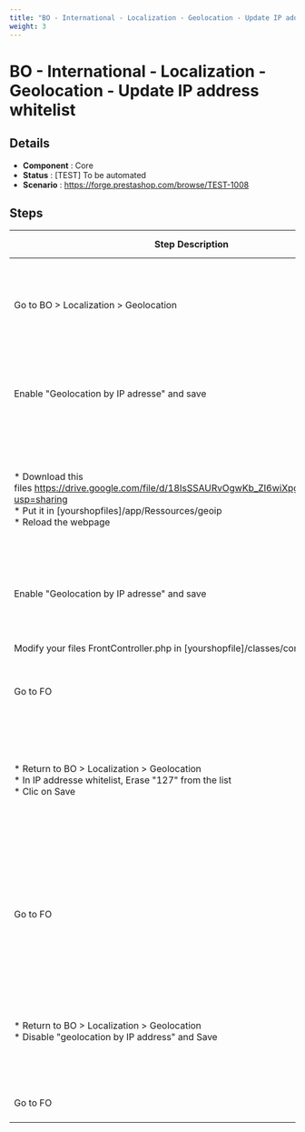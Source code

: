 ```yaml
---
title: "BO - International - Localization - Geolocation - Update IP address whitelist"
weight: 3
---
```


# BO - International - Localization - Geolocation - Update IP address whitelist
## Details
* **Component** : Core
* **Status** : [TEST] To be automated
* **Scenario** : https://forge.prestashop.com/browse/TEST-1008

## Steps
| Step Description | Expected result |
| ----- | ----- |
| Go to BO > Localization > Geolocation | You'll have the message "Since December 30, 2019, you need to register for a [MaxMind|https://dev.maxmind.com/geoip/geoip2/geolite2] account to get a license key to be able to download the geolocation data. Once downloaded, extract the data using Winrar or Gzip into the /app/Resources/geoip/ directory." |
| Enable "Geolocation by IP adresse" and save | You should have the red notification "The geolocation database is unavailable" |
| * Download this files https://drive.google.com/file/d/18IsSSAURvOgwKb_ZI6wiXpgscujx1lDT/view?usp=sharing<br> * Put it in [yourshopfiles]/app/Ressources/geoip <br> * Reload the webpage | * You'll have a file .mmdb<br> * you should only have index.php and the geolite-city mmdb<br> * you'll not have the yellow notification |
| Enable "Geolocation by IP adresse" and save | You should have the green notification "Update successful" |
| Modify your files FrontController.php in [yourshopfile]/classes/controler and save | Your frontController should be modified |
| Go to FO | You should see the FO as usual |
| * Return to BO > Localization > Geolocation <br> * In IP addresse whitelist, Erase "127" from the list <br> * Clic on Save | * The Geolocation page is displayed<br> * The first in the list should be " ::1 "<br> * You've a green notification Update successful |
| Go to FO | You should see a "403 Forbidden " and " You cannot access this store from your country. We apologize for the inconvenience. " |
| * Return to BO > Localization > Geolocation <br> * Disable "geolocation by IP address" and Save | * The Geolocation page is displayed<br> * You've a green notification Update successful |
| Go to FO | You should see the FO as usual |